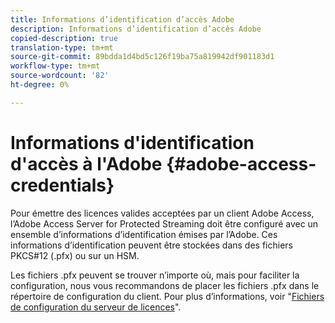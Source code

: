 ```yaml
---
title: Informations d’identification d’accès Adobe
description: Informations d’identification d’accès Adobe
copied-description: true
translation-type: tm+mt
source-git-commit: 89bdda1d4bd5c126f19ba75a819942df901183d1
workflow-type: tm+mt
source-wordcount: '82'
ht-degree: 0%

---
```



# Informations d&#39;identification d&#39;accès à l&#39;Adobe {#adobe-access-credentials}

Pour émettre des licences valides acceptées par un client Adobe Access, l’Adobe Access Server for Protected Streaming doit être configuré avec un ensemble d’informations d’identification émises par l’Adobe. Ces informations d’identification peuvent être stockées dans des fichiers PKCS#12 (.pfx) ou sur un HSM.

Les fichiers .pfx peuvent se trouver n’importe où, mais pour faciliter la configuration, nous vous recommandons de placer les fichiers .pfx dans le répertoire de configuration du client. Pour plus d’informations, voir &quot;[Fichiers de configuration du serveur de licences](../../aaxs-protected-streaming/aaxs-license-server-config-files/aaxs-configuration-directory-structure.md)&quot;.